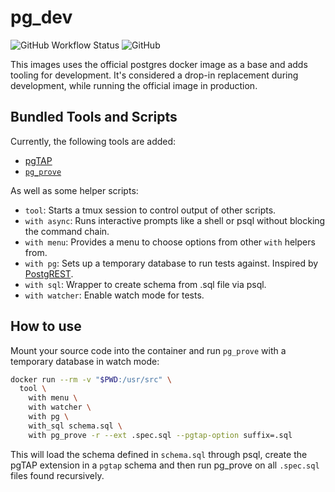 # pg_dev

![GitHub Workflow Status](https://img.shields.io/github/workflow/status/technowledgy/pg_dev/Push%20to%20main)
![GitHub](https://img.shields.io/github/license/technowledgy/pg_dev)

This images uses the official postgres docker image as a base and adds tooling for development. It's considered a drop-in replacement during development, while running the official image in production.

## Bundled Tools and Scripts

Currently, the following tools are added:

- [pgTAP](https://pgtap.org)
- [`pg_prove`](https://metacpan.org/pod/TAP::Parser::SourceHandler::pgTAP)

As well as some helper scripts:
- `tool`: Starts a tmux session to control output of other scripts.
- `with async`: Runs interactive prompts like a shell or psql without blocking the command chain.
- `with menu`: Provides a menu to choose options from other `with` helpers from.
- `with pg`: Sets up a temporary database to run tests against. Inspired by [PostgREST](https://github.com/PostgREST/postgrest/blob/main/test/with_tmp_db).
- `with sql`: Wrapper to create schema from .sql file via psql.
- `with watcher`: Enable watch mode for tests.

## How to use

Mount your source code into the container and run `pg_prove` with a temporary database in watch mode:

```bash
docker run --rm -v "$PWD:/usr/src" \
  tool \
    with menu \
    with watcher \
    with pg \
    with_sql schema.sql \
    with pg_prove -r --ext .spec.sql --pgtap-option suffix=.sql
```

This will load the schema defined in `schema.sql` through psql, create the pgTAP extension in a `pgtap` schema and then run pg_prove on all `.spec.sql` files found recursively.
